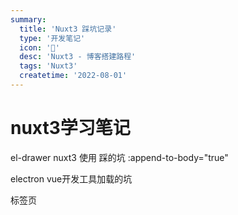 ```yaml
---
summary:
  title: 'Nuxt3 踩坑记录'
  type: '开发笔记'
  icon: '🍉'
  desc: 'Nuxt3 - 博客搭建路程'
  tags: 'Nuxt3'
  createtime: '2022-08-01'
---
```


# nuxt3学习笔记


el-drawer nuxt3 使用 踩的坑
:append-to-body="true"


electron vue开发工具加载的坑


标签页




